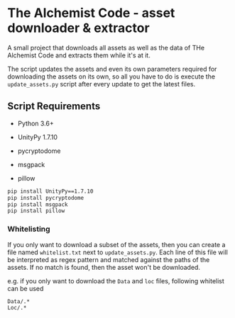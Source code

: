 # The Alchemist Code - asset downloader & extractor

A small project that downloads all assets as well as the data of THe Alchemist Code and extracts them while it's at it.

The script updates the assets and even its own parameters required for downloading the assets on its own,
so all you have to do is execute the ``update_assets.py`` script after every update to get the latest files.

## Script Requirements

- Python 3.6+

- UnityPy 1.7.10
- pycryptodome
- msgpack
- pillow

```cmd
pip install UnityPy==1.7.10
pip install pycryptodome
pip install msgpack
pip install pillow
```

### Whitelisting

If you only want to download a subset of the assets,
then you can create a file named ``whitelist.txt`` next to ``update_assets.py``.
Each line of this file will be interpreted as regex pattern and matched against the paths of the assets.
If no match is found, then the asset won't be downloaded.

e.g. if you only want to download the ``Data`` and ``loc`` files, following whitelist can be used
```
Data/.*
Loc/.*
```
